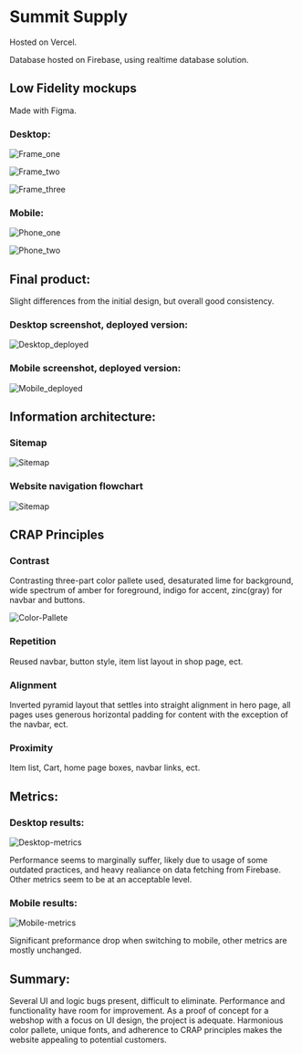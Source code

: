 # Summit Supply

Hosted on Vercel.

Database hosted on Firebase, using realtime database solution.

## Low Fidelity mockups

Made with Figma.

### Desktop:

![Frame_one](img/Frame1.png)

![Frame_two](img/Frame2.png)

![Frame_three](img/Frame3.png)

### Mobile:

![Phone_one](img/Phone.png)

![Phone_two](img/Phone1.png)

## Final product:

Slight differences from the initial design, but overall good consistency.


### Desktop screenshot, deployed version:

![Desktop_deployed](img/desk-dep.png)

### Mobile screenshot, deployed version:

![Mobile_deployed](img/mob-dep.png)


## Information architecture:

### Sitemap

![Sitemap](img/sitemap.png)

### Website navigation flowchart

![Sitemap](img/flowchart.png)


## CRAP Principles

### Contrast

Contrasting three-part color pallete used, desaturated lime for background, wide spectrum of amber for foreground, indigo for accent, zinc(gray) for navbar and buttons.

![Color-Pallete](img/pallete.png)

### Repetition

Reused navbar, button style, item list layout in shop page, ect.

### Alignment

Inverted pyramid layout that settles into straight alignment in hero page, all pages uses generous horizontal padding for content with the exception of the navbar, ect.

### Proximity

Item list, Cart, home page boxes, navbar links, ect.



## Metrics:

### Desktop results:

![Desktop-metrics](img/desk-ins.png)

Performance seems to marginally suffer, likely due to usage of some outdated practices, and heavy realiance on data fetching from Firebase. Other metrics seem to be at an acceptable level.



### Mobile results:

![Mobile-metrics](img/mob-ins.png)

Significant preformance drop when switching to mobile, other metrics are mostly unchanged.



## Summary:

Several UI and logic bugs present, difficult to eliminate. Performance and functionality have room for improvement. As a proof of concept for a webshop with a focus on UI design, the project is adequate. Harmonious color pallete, unique fonts, and adherence to CRAP principles makes the website appealing to potential customers.